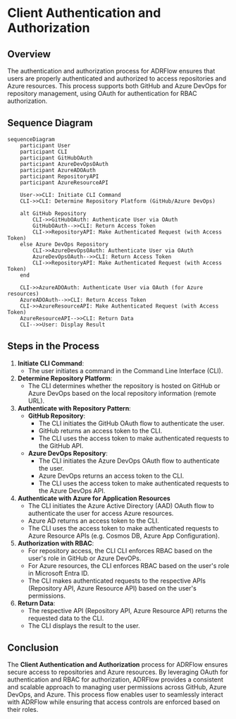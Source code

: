 # Client Authentication and Authorization

## Overview

The authentication and authorization process for ADRFlow ensures that users are properly authenticated and authorized to access repositories and Azure resources. This process supports both GitHub and Azure DevOps for repository management, using OAuth for authentication for RBAC authorization.

## Sequence Diagram

```mermaid
sequenceDiagram
    participant User
    participant CLI
    participant GitHubOAuth
    participant AzureDevOpsOAuth
    participant AzureADOAuth
    participant RepositoryAPI
    participant AzureResourceAPI

    User->>CLI: Initiate CLI Command
    CLI->>CLI: Determine Repository Platform (GitHub/Azure DevOps)
    
    alt GitHub Repository
        CLI->>GitHubOAuth: Authenticate User via OAuth
        GitHubOAuth-->>CLI: Return Access Token
        CLI->>RepositoryAPI: Make Authenticated Request (with Access Token)
    else Azure DevOps Repository
        CLI->>AzureDevOpsOAuth: Authenticate User via OAuth
        AzureDevOpsOAuth-->>CLI: Return Access Token
        CLI->>RepositoryAPI: Make Authenticated Request (with Access Token)
    end

    CLI->>AzureADOAuth: Authenticate User via OAuth (for Azure resources)
    AzureADOAuth-->>CLI: Return Access Token
    CLI->>AzureResourceAPI: Make Authenticated Request (with Access Token)
    AzureResourceAPI-->>CLI: Return Data
    CLI-->>User: Display Result
```

## Steps in the Process

1. **Initiate CLI Command**:
   - The user initiates a command in the Command Line Interface (CLI).
2. **Determine Repository Platform**:
   - The CLI determines whether the repository is hosted on GitHub or Azure DevOps based on the local repository information (remote URL).
3. **Authenticate with Repository Pattern**:
   - **GitHub Repository**:
     - The CLI initiates the GitHub OAuth flow to authenticate the user.
     - GitHub returns an access token to the CLI.
     - The CLI uses the access token to make authenticated requests to the GitHub  API.
   - **Azure DevOps Repository**:
     - The CLI initiates the Azure DevOps OAuth flow to authenticate the user.
     - Azure DevOps returns an access token to the CLI.
     - The CLI uses the access token to make authenticated requests to the Azure DevOps API.
4. **Authenticate with Azure for Application Resources**
   - The CLI initiates the Azure Active Directory (AAD) OAuth flow to authenticate the user for access Azure resources.
   - Azure AD returns an access token to the CLI.
   - The CLI uses the access token to make authenticated requests to Azure Resource APIs (e.g. Cosmos DB, Azure App Configuration).
5. **Authorization with RBAC**:
   - For repository access, the CLI CLI enforces RBAC based on the user's role in GitHub or Azure DevOPs.
   - For Azure resources, the CLI enforces RBAC based on the user's role in Microsoft Entra ID.
   - The CLI makes authenticated requests to the respective APIs (Repository API, Azure Resource API) based on the user's permissions.
6. **Return Data**:
   - The respective API (Repository API, Azure Resource API) returns the requested data to the CLI.
   - The CLI displays the result to the user.

## Conclusion

The **Client Authentication and Authorization** process for ADRFlow ensures secure access to repositories and Azure resources. By leveraging OAuth for authentication and RBAC for authorization, ADRFlow provides a consistent and scalable approach to managing user permissions across GitHub, Azure DevOps, and Azure. This process flow enables user to seamlessly interact with ADRFlow while ensuring that access controls are enforced based on their roles.